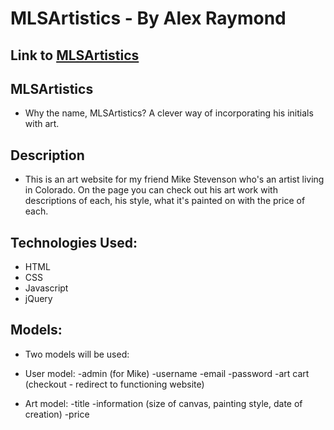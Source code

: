 # MLSArtistics - By Alex Raymond 

## Link to [MLSArtistics](https://mlsartistics.herokuapp.com/)

## MLSArtistics

* Why the name, MLSArtistics? A clever way of incorporating his initials with art.

## Description

* This is an art website for my friend Mike Stevenson who's an artist living in Colorado. On the page you can check out his art work with descriptions of each, his style, what it's painted on with the price of each.


## Technologies Used:

* HTML
* CSS
* Javascript
* jQuery


## Models:

* Two models will be used:

* User model:
		-admin (for Mike)
		-username
		-email
		-password
		-art cart (checkout - redirect to functioning website)

* Art model:
		-title
		-information (size of canvas, painting style, date of creation)
		-price
		





